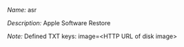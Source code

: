 _Name:_ asr

_Description:_ Apple Software Restore

_Note:_ Defined TXT keys: image=&lt;HTTP URL of disk image&gt;

